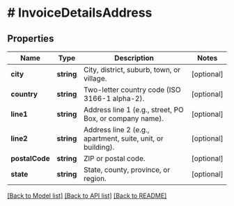 # # InvoiceDetailsAddress

## Properties

Name | Type | Description | Notes
------------ | ------------- | ------------- | -------------
**city** | **string** | City, district, suburb, town, or village. | [optional]
**country** | **string** | Two-letter country code (ISO 3166-1 alpha-2). | [optional]
**line1** | **string** | Address line 1 (e.g., street, PO Box, or company name). | [optional]
**line2** | **string** | Address line 2 (e.g., apartment, suite, unit, or building). | [optional]
**postalCode** | **string** | ZIP or postal code. | [optional]
**state** | **string** | State, county, province, or region. | [optional]

[[Back to Model list]](../../README.md#models) [[Back to API list]](../../README.md#endpoints) [[Back to README]](../../README.md)
